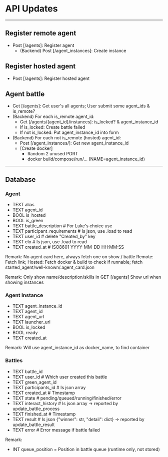 # API Updates

---

## Register remote agent

+ Post [/agents]: Register agent
  + (Backend) Post [/agent_instances]: Create instance

## Register hosted agent

+ Post [/agents]: Register hosted agent

## Agent battle

+ Get [/agents]: Get user's all agents; 
                User submit some agent_ids & is_remote?
+ (Backend) For each is_remote agent_id:
  + Get [/agents/{agent_id}/instances]: is_locked? & agent_instance_id
  + If is_locked: Create battle failed
  + If not is_locked: Put agent_instance_id into form
+ (Backend) For each not is_remote (hosted) agent_id:
  + Post [/agent_instances/]: Get new agent_instance_id
  + [Create docker]
    + Random 2 unused PORT
    + docker build/compose/run/... (NAME=agent_instance_id)

---

## Database

### Agent

+ TEXT  alias 
+ TEXT  agent_id
+ BOOL  is_hosted
+ BOOL  is_green 
+ TEXT  battle_description       # For Luke's choice use
+ TEXT  participant_requirements # Is json, use .load to read
+ TEXT  user_id                  # delete "Created_by" key
+ TEXT  elo                      # Is json, use .load to read
+ TEXT  created_at               # ISO8601 YYYY-MM-DD HH:MM:SS

Remark: No agent card here, always fetch one on show / battle
  Remote: Fetch link; 
  Hosted: Fetch docker & build to check if runnable; fetch started_agent/well-known/.agent_card.json

Remark: Only show name/description/skills in GET [/agents]
        Show url when showing instances

### Agent Instance

+ TEXT  agent_instance_id
+ TEXT  agent_id
+ TEXT  agent_url
+ TEXT  launcher_url
+ BOOL  is_locked
+ BOOL  ready
+ TEXT  created_at

Remark: Will use agent_instance_id as docker_name, to find container

### Battles

+ TEXT  battle_id
+ TEXT  user_id                  # Which user created this battle
+ TEXT  green_agent_id
+ TEXT  participants_id          # Is json array
+ TEXT  created_at               # Timestamp
+ TEXT  state                    # pending/queued/running/finished/error
+ TEXT  interact_history         # Is json array -> reported by update_battle_process
+ TEXT  finished_at              # Timestamp
+ TEXT  result                   # Is json {"winner": str, "detail": dict}
                                    -> reported by update_battle_result
+ TEXT  error                    # Error message if battle failed

Remark:
+ INT queue_position = Position in battle queue (runtime only, not stored)
